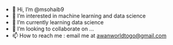 - 👋 Hi, I’m @msohaib9
- 👀 I’m interested in machine learning and data science
- 🌱 I’m currently learning data science
- 💞️ I’m looking to collaborate on ...
- 📫 How to reach me : email me at awanworldtogo@gmail.com

<!---
msohaib9/msohaib9 is a ✨ special ✨ repository because its `README.md` (this file) appears on your GitHub profile.
You can click the Preview link to take a look at your changes.
--->
